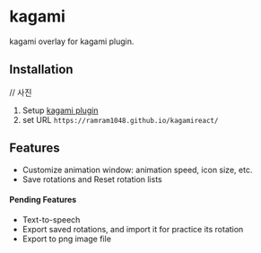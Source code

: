 # kagami

kagami overlay for kagami plugin.



## Installation

// 사진

1. Setup [kagami plugin](https://github.com/anoyetta-academy/kagami/releases)
2. set URL `https://ramram1048.github.io/kagamireact/`



## Features

- Customize animation window:
  animation speed, icon size, etc.
- Save rotations and Reset rotation lists



#### Pending Features

- Text-to-speech
- Export saved rotations, and import it for practice its rotation
- Export to png image file